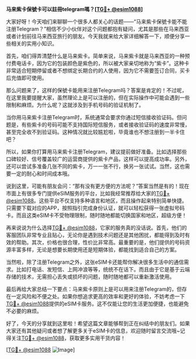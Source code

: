 **马来紫卡保號卡可以註冊telegram嗎？[[TG💪+ @esim1088](https://t.me/s/esim1088)]**

大家好呀！今天咱们来聊聊一个很多人都关心的话题——“马来紫卡保號卡能不能注册Telegram？”相信不少小伙伴对这个问题都抱有疑问，尤其是那些在马来西亚或者计划前往马来西亚旅行的朋友。今天我就来给大家详细解答一下，顺便分享一些相关的实用小知识。

首先，咱们得弄清楚什么是马来紫卡。简单来说，马来紫卡就是马来西亚的一种预付费电话卡，因为它的包装颜色是紫色的，所以被大家亲切地称为“紫卡”。这种卡非常适合短期停留或者不想绑定长期合约的人使用，因为它不需要签订合同，买卡后充值即可使用。

那么问题来了，这样的保號卡能用来注册Telegram吗？答案是肯定的！不过呢，在这里我要提醒大家，虽然理论上是可以注册的，但在实际操作中可能会遇到一些限制和麻烦。为什么呢？这就涉及到手机号码的验证机制了。

当你用马来紫卡注册Telegram时，系统通常会要求你通过短信接收验证码。但问题是，有些紫卡的号码可能不支持国际短信服务，或者接收验证码的速度非常慢，甚至完全收不到验证码。这种情况就比较尴尬啦，毕竟谁也不想注册到一半卡住吧？

所以，如果你打算用马来紫卡注册Telegram，建议提前做好准备。比如选择那些口碑较好、信号覆盖较广的运营商提供的紫卡产品，这样可以提高成功率。另外，还可以尝试多准备几张不同的紫卡，万一一张不行，换另一张试试。当然，这也需要一定的耐心和时间成本哦。

说到这里，可能有朋友会问：“那有没有更方便的方法呢？”答案当然是有的！现在市面上有很多专门提供eSIM服务的平台，比如我经常推荐给大家的[TG💪+ @esim1088](https://t.me/s/esim1088)。这些平台不仅支持多种语言和地区，而且操作起来特别简单快捷。只需要下载对应的APP，按照指引完成身份认证，就可以轻松获得一张虚拟号码卡。而且这类eSIM卡不受物理限制，随时随地都能切换国家和地区，超级方便！

再来说说为什么选择[TG💪+ @esim1088](https://t.me/s/esim1088)，它家的服务真的没话说。首先，他们的客服团队非常专业且贴心，无论你是遇到技术问题还是其他困扰，都能得到及时有效的帮助。其次，价格也很合理，性价比非常高。最重要的是，他们提供的号码资源丰富多样，无论是想要长期使用还是短期体验，都能找到适合自己的方案。

当然啦，除了注册Telegram之外，这张eSIM卡还能帮你解决很多生活中的通信需求。比如打电话、发短信、上网冲浪等等，统统不在话下。而且由于它是基于云端存储的技术，无需担心丢失或损坏的问题，随时随地都可以重新激活使用。

最后再给大家总结一下要点：马来紫卡原则上是可以用来注册Telegram的，但存在一定风险和不便之处。如果你想追求更高的效率和更好的体验，不妨考虑一下[TG💪+ @esim1088](https://t.me/s/esim1088)提供的eSIM卡服务。这不仅能让您的生活更加便捷，也能避免不必要的麻烦。

好了，今天的分享就到这里啦！希望这篇文章能够帮到正在纠结中的朋友们。如果大家还有其他疑问或者想了解更多关于eSIM卡的信息，欢迎随时留言交流哦~记得关注[TG💪+ @esim1088](https://t.me/s/esim1088)，获取更多实用干货内容！

[[TG💪+ @esim1088](https://t.me/s/esim1088) ![Image](https://i.postimg.cc/4NQfJmqS/Snipaste-2025-05-13-00-14-12.png)]